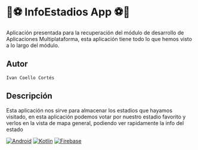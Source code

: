 # 🏀⚽ InfoEstadios App ⚽🏀
Aplicación presentada para la recuperación del módulo de desarrollo de Aplicaciones Multiplataforma,
 esta aplicación tiene todo lo que hemos visto a lo largo del módulo.
 
## Autor
    Ivan Coello Cortés
    
## Descripción
 Esta aplicación nos sirve para almacenar los estadios que hayamos visitado, en esta aplicación podemos votar 
por nuestro estadio favorito y verlos en la vista de mapa general, podiendo ver rapidamente la info
del estado

[![Android](https://img.shields.io/badge/App-Android-g)](https://www.android.com/intl/es_es/)
[![Kotlin](https://img.shields.io/badge/Code-Kotlin-blue)](https://kotlinlang.org/)
[![Firebase](https://img.shields.io/badge/Firebase-%20Ready-FFA000)](https://gulpjs.com/)
